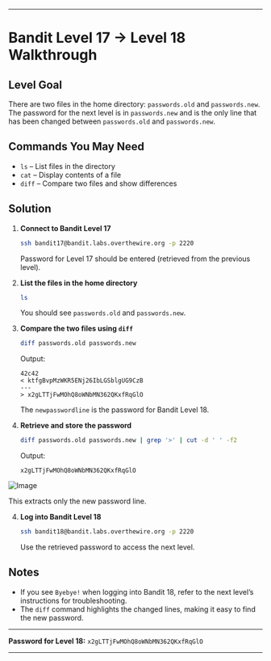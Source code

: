 
---

# Bandit Level 17 → Level 18 Walkthrough

## Level Goal
There are two files in the home directory: `passwords.old` and `passwords.new`. The password for the next level is in `passwords.new` and is the only line that has been changed between `passwords.old` and `passwords.new`.

## Commands You May Need
- `ls` – List files in the directory
- `cat` – Display contents of a file
- `diff` – Compare two files and show differences

## Solution
1. **Connect to Bandit Level 17**
   ```sh
   ssh bandit17@bandit.labs.overthewire.org -p 2220
   ```
   Password for Level 17 should be entered (retrieved from the previous level).

2. **List the files in the home directory**
   ```sh
   ls
   ```
   You should see `passwords.old` and `passwords.new`.

3. **Compare the two files using `diff`**
   ```sh
   diff passwords.old passwords.new
   ```
   Output:
   ```
   42c42
   < ktfgBvpMzWKR5ENj26IbLGSblgUG9CzB
   ---
   > x2gLTTjFwMOhQ8oWNbMN362QKxfRqGlO
   ```
   The `newpasswordline` is the password for Bandit Level 18.

4. **Retrieve and store the password**
   ```sh
   diff passwords.old passwords.new | grep '>' | cut -d ' ' -f2
   ```
   Output:
   ```
   x2gLTTjFwMOhQ8oWNbMN362QKxfRqGlO
   ```
![Image](https://github.com/user-attachments/assets/236c9935-2aeb-4774-aca9-9033854cf967)
  
   This extracts only the new password line.

4. **Log into Bandit Level 18**
   ```sh
   ssh bandit18@bandit.labs.overthewire.org -p 2220
   ```
   Use the retrieved password to access the next level.

## Notes
- If you see `Byebye!` when logging into Bandit 18, refer to the next level’s instructions for troubleshooting.
- The `diff` command highlights the changed lines, making it easy to find the new password.

---
**Password for Level 18:** `x2gLTTjFwMOhQ8oWNbMN362QKxfRqGlO`

---
